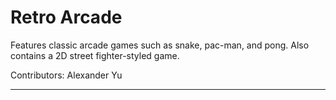 # Retro Arcade
Features classic arcade games such as snake, pac-man, and pong. Also contains a 2D street fighter-styled game.

Contributors:
Alexander Yu

----------